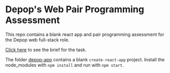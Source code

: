 # Depop's Web Pair Programming Assessment

This repo contains a blank react app and pair programming assessment for the Depop web full-stack role.

[Click here](/assessment.md) to see the brief for the task.

The folder [depop-app](/depop-app) contains a blank `create-react-app` project. Install the node_modules with `npm install` and run with `npm start`.
